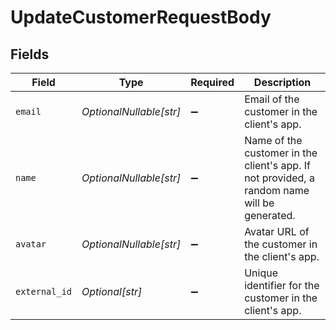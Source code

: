 # UpdateCustomerRequestBody


## Fields

| Field                                                                                       | Type                                                                                        | Required                                                                                    | Description                                                                                 |
| ------------------------------------------------------------------------------------------- | ------------------------------------------------------------------------------------------- | ------------------------------------------------------------------------------------------- | ------------------------------------------------------------------------------------------- |
| `email`                                                                                     | *OptionalNullable[str]*                                                                     | :heavy_minus_sign:                                                                          | Email of the customer in the client's app.                                                  |
| `name`                                                                                      | *OptionalNullable[str]*                                                                     | :heavy_minus_sign:                                                                          | Name of the customer in the client's app. If not provided, a random name will be generated. |
| `avatar`                                                                                    | *OptionalNullable[str]*                                                                     | :heavy_minus_sign:                                                                          | Avatar URL of the customer in the client's app.                                             |
| `external_id`                                                                               | *Optional[str]*                                                                             | :heavy_minus_sign:                                                                          | Unique identifier for the customer in the client's app.                                     |